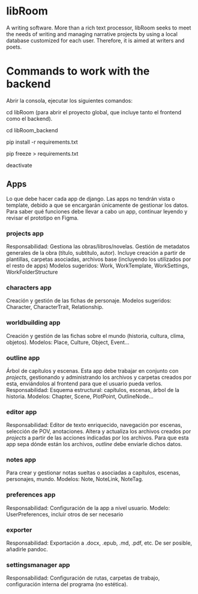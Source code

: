 # libRoom
A writing software.
More than a rich text processor, libRoom seeks to meet the needs of writing and managing narrative projects by using a local database customized for each user. Therefore, it is aimed at writers and poets.

# Commands to work with the backend
Abrir la consola, ejecutar los siguientes comandos: 

cd libRoom (para abrir el proyecto global, que incluye tanto el frontend como el backend).

cd libRoom_backend

pip install -r requirements.txt <!--en este documento se listan todas las liberías que se utilizarán en este proyecto, en el mismo se deben incluir las librerías que se vayan instalando en el futuro -->

pip freeze > requirements.txt <!--requirements.txt para actualizarlo cada vez que se instala una nueva librería -->

deactivate  <!--para cerrar el entorno virtual luego de terminar de trabajar. -->

<!-- traducir antes de entregar el repositorio -->


## Apps
Lo que debe hacer cada app de django. Las apps no tendrán vista o template, debido a que se encargarán únicamente de gestionar los datos. Para saber qué funciones debe llevar a cabo un app, continuar leyendo y revisar el prototipo en Figma.

### projects app
Responsabilidad: Gestiona las obras/libros/novelas. Gestión de metadatos generales de la obra (título, subtítulo, autor). 
Incluye creación a partir de plantillas, carpetas asociadas, archivos base (incluyendo los utilizados por el resto de apps)
Modelos sugeridos: Work, WorkTemplate, WorkSettings, WorkFolderStructure

### characters app
Creación y gestión de las fichas de personaje.
Modelos sugeridos: Character, CharacterTrait, Relationship.

### worldbuilding app 
Creación y gestión de las fichas sobre el mundo (historia, cultura, clima, objetos).
Modelos: Place, Culture, Object, Event...

### outline app
Árbol de capítulos y escenas.
Esta app debe trabajar en conjunto con *projects*, gestionando y administrando los archivos y carpetas creados por esta, enviándolos al frontend para que el usuario pueda verlos.
Responsabilidad: Esquema estructural: capítulos, escenas, árbol de la historia. 
Modelos: Chapter, Scene, PlotPoint, OutlineNode...

### editor app
Responsabilidad: Editor de texto enriquecido, navegación por escenas, selección de POV, anotaciones.
Altera y actualiza los archivos creados por *projects* a partir de las acciones indicadas por los archivos. Para que esta app sepa dónde están los archivos, *outline* debe enviarle dichos datos.

### notes app
Para crear y gestionar notas sueltas o asociadas a capítulos, escenas, personajes, mundo.
Modelos: Note, NoteLink, NoteTag.

### preferences app
Responsabilidad: Configuración de la app a nivel usuario.
Modelo: UserPreferences, incluir otros de ser necesario

### exporter
Responsabilidad: Exportación a .docx, .epub, .md, .pdf, etc.
De ser posible, añadirle pandoc.

### settingsmanager app
Responsabilidad: Configuración de rutas, carpetas de trabajo, configuración interna del programa (no estética).

